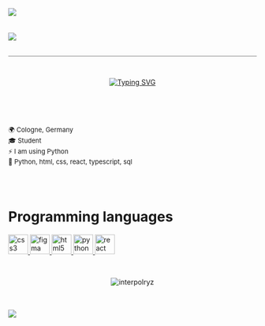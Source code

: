 <img align="center" src="https://camo.githubusercontent.com/3cbeb576418d0f74d456cb0a5a70f2be234d5088c4a882a219ad1414ebd0cf73/68747470733a2f2f63617073756c652d72656e6465722e76657263656c2e6170702f6170693f747970653d776176696e67266865696768743d31333026636f6c6f723d6772616469656e7426637573746f6d436f6c6f724c6973743d32302673656374696f6e3d686561646572">
<br><br><br>
<img align="center" src="https://camo.githubusercontent.com/2b814705762b8fd15fe125bc4c663fc353563ab05a42c64af9ca60a3726fdcf6/68747470733a2f2f63617073756c652d72656e6465722e76657263656c2e6170702f6170693f747970653d626c7572266865696768743d33303026636f6c6f723d6772616469656e7426746578743d57656c636f6d6526616e696d6174696f6e3d66616465496e266772616469656e74436f6c6f72733d4239393344362c384341364442">
<br><br>
<hr style="border: none; height: 0.1px; background-color: gray;">
<br>
<p align="center"><a href="https://git.io/typing-svg"><img src="https://readme-typing-svg.demolab.com?font=Fira+Code&weight=100&size=40&pause=1000&width=435&lines=Python+Developer" alt="Typing SVG" /></a></p>
<br><br><br>
<p><font size="2">
🌍 Cologne, Germany <br>
🎓 Student <br>
⚡ I am using Python <br>
🎯 Python, html, css, react, typescript, sql <br>
</font></p><br><br>

<h1>Programming languages</h1>
<p align="left"> <a href="https://www.w3schools.com/css/" target="blank" rel="noreferrer"> <img src="https://camo.githubusercontent.com/4eaf7f26830ffa4bc4c4502a24e9be29fa2796208648a805e8f610da811aeb05/68747470733a2f2f63646e2e6a7364656c6976722e6e65742f67682f64657669636f6e732f64657669636f6e2f69636f6e732f637373332f637373332d6f726967696e616c2e737667" alt="css3" width="40" height="40"/> </a>
<a href="https://www.figma.com/" target="blank" rel="noreferrer"> <img src="https://camo.githubusercontent.com/e39dd3b8f4afd6976f4978888b37cdaf52b825afb08eb36c99d92e2e63562553/68747470733a2f2f63646e2e6a7364656c6976722e6e65742f67682f64657669636f6e732f64657669636f6e2f69636f6e732f6669676d612f6669676d612d6f726967696e616c2e737667" alt="figma" width="40" height="40"/> </a>
<a href="https://www.w3.org/html/" target="blank" rel="noreferrer"> <img src="https://camo.githubusercontent.com/6647554cf19482c32acc6a6a3b8bd68b845fafabd474595e7e92dead3075c3ea/68747470733a2f2f63646e2e6a7364656c6976722e6e65742f67682f64657669636f6e732f64657669636f6e2f69636f6e732f68746d6c352f68746d6c352d6f726967696e616c2e737667" alt="html5" width="40" height="40"/> </a>
<a href="https://www.python.org" target="blank" rel="noreferrer"> <img src="https://camo.githubusercontent.com/d1652ce9d9e41d898ea03bd8772e8accb903947dc6bba2a410d76462f7d63d1b/68747470733a2f2f63646e2e6a7364656c6976722e6e65742f67682f64657669636f6e732f64657669636f6e2f69636f6e732f707974686f6e2f707974686f6e2d6f726967696e616c2e737667" alt="python" width="40" height="40"/> </a>
<a href="https://reactjs.org/" target="blank" rel="noreferrer"> <img src="https://camo.githubusercontent.com/34b891c76d258e4b0ee593443e5cbc2506cdbb7d3cd6bc0e4beffa87a9c1611b/68747470733a2f2f63646e2e6a7364656c6976722e6e65742f67682f64657669636f6e732f64657669636f6e2f69636f6e732f72656163742f72656163742d6f726967696e616c2e737667" alt="react" width="40" height="40"/> </a></p>


<br>
<p align="center"> <img src="https://komarev.com/ghpvc/?username=interpolryz&label=Profile%20views&color=0e75b6&style=flat" alt="interpolryz" /> </p>
<br><br>
<img align="center" src="https://camo.githubusercontent.com/6f308206aa3433901e99703a23dccbce53d1a31d2acafbedec647b05f18a7266/68747470733a2f2f63617073756c652d72656e6465722e76657263656c2e6170702f6170693f747970653d776176696e67266865696768743d31333026636f6c6f723d6772616469656e7426637573746f6d436f6c6f724c6973743d32302673656374696f6e3d666f6f746572">
